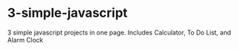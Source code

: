 # 3-simple-javascript
3 simple javascript projects in one page. Includes Calculator, To Do List, and Alarm Clock
